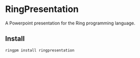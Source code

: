 # RingPresentation

A Powerpoint presentation for the Ring programming language.

## Install

	ringpm install ringpresentation


